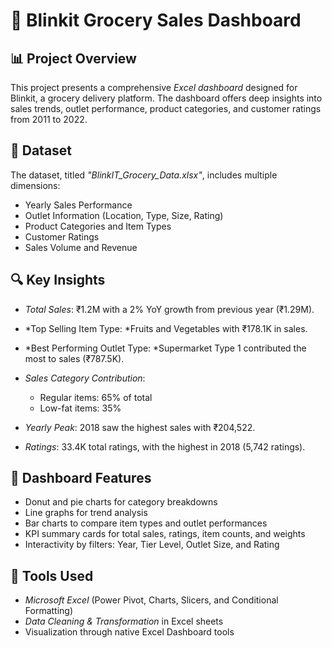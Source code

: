 # 🛒 Blinkit Grocery Sales Dashboard



## 📊 Project Overview

This project presents a comprehensive *Excel dashboard* designed for Blinkit, a grocery delivery platform. The dashboard offers deep insights into sales trends, outlet performance, product categories, and customer ratings from 2011 to 2022.

## 🧾 Dataset

The dataset, titled *"BlinkIT_Grocery_Data.xlsx"*, includes multiple dimensions:
- Yearly Sales Performance
- Outlet Information (Location, Type, Size, Rating)
- Product Categories and Item Types
- Customer Ratings
- Sales Volume and Revenue

## 🔍 Key Insights

- *Total Sales*: ₹1.2M with a 2% YoY growth from previous year (₹1.29M).
- *Top Selling Item Type: *Fruits and Vegetables with ₹178.1K in sales.
- *Best Performing Outlet Type: *Supermarket Type 1 contributed the most to sales (₹787.5K).

- *Sales Category Contribution*:
  - Regular items: 65% of total
  - Low-fat items: 35%
- *Yearly Peak*: 2018 saw the highest sales with ₹204,522.
- *Ratings*: 33.4K total ratings, with the highest in 2018 (5,742 ratings).

## 📌 Dashboard Features

- Donut and pie charts for category breakdowns
- Line graphs for trend analysis
- Bar charts to compare item types and outlet performances
- KPI summary cards for total sales, ratings, item counts, and weights
- Interactivity by filters: Year, Tier Level, Outlet Size, and Rating

## 💼 Tools Used

- *Microsoft Excel* (Power Pivot, Charts, Slicers, and Conditional Formatting)
- *Data Cleaning & Transformation* in Excel sheets
- Visualization through native Excel Dashboard tools

